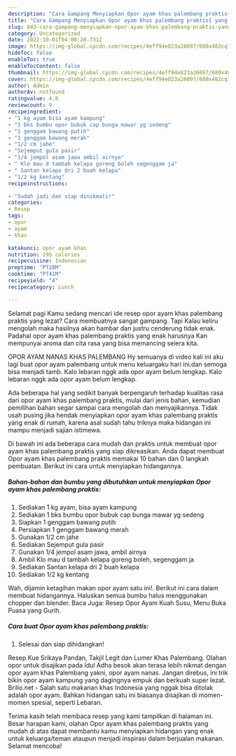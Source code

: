 ```yaml
---
description: "Cara Gampang Menyiapkan Opor ayam khas palembang praktis{ yang Sempurna,  Menu Buat lebaran"
title: "Cara Gampang Menyiapkan Opor ayam khas palembang praktis{ yang Sempurna,  Menu Buat lebaran"
slug: 843-cara-gampang-menyiapkan-opor-ayam-khas-palembang-praktis-yang-sempurna-menu-buat-lebaran
category: Uncategorized
date: 2022-10-01T04:00:28.731Z
image: https://img-global.cpcdn.com/recipes/4eff94e823a26097/680x482cq70/opor-ayam-khas-palembang-praktis-foto-resep-utama.jpg
hideToc: false
enableToc: true
enableTocContent: false
thumbnail: https://img-global.cpcdn.com/recipes/4eff94e823a26097/680x482cq70/opor-ayam-khas-palembang-praktis-foto-resep-utama.jpg
cover: https://img-global.cpcdn.com/recipes/4eff94e823a26097/680x482cq70/opor-ayam-khas-palembang-praktis-foto-resep-utama.jpg
author: Admin
authorAv: notfound
ratingvalue: 4.8
reviewcount: 9
recipeingredient:
- "1 kg ayam bisa ayam kampung"
- "1 bks bumbu opor bubuk cap bunga mawar yg sedeng"
- "1 genggam bawang putih"
- "1 genggam bawang merah"
- "1/2 cm jahe"
- "Sejemput gula pasir"
- "1/4 jempol asam jawa ambil airnya"
- " Klo mau d tambah kelapa goreng boleh segenggam ja"
- " Santan kelapa dri 2 buah kelapa"
- "1/2 kg kentang"
recipeinstructions:

- "Sudah jadi dan siap dinikmati!"
categories:
- Resep
tags:
- opor
- ayam
- khas

katakunci: opor ayam khas 
nutrition: 295 calories
recipecuisine: Indonesian
preptime: "PT28M"
cooktime: "PT41M"
recipeyield: "4"
recipecategory: Lunch

---
```



Selamat pagi Kamu sedang mencari ide resep opor ayam khas palembang praktis yang lezat? Cara membuatnya sangat gampang. Tapi Kalau keliru mengolah maka hasilnya akan hambar dan justru cenderung tidak enak. Padahal opor ayam khas palembang praktis yang enak harusnya Kan mempunyai aroma dan cita rasa yang bisa memancing selera kita.


OPOR AYAM NANAS KHAS PALEMBANG Hy semuanya di video kali ini aku lagi buat opor ayam palembang untuk menu keluargaku hari ini.dan semoga bisa menjadi tamb. Kalo lebaran nggk ada opor ayam belum lengkap. Kalo lebaran nggk ada opor ayam belum lengkap.

Ada beberapa hal yang sedikit banyak berpengaruh terhadap kualitas rasa dari opor ayam khas palembang praktis, mulai dari jenis bahan, kemudian pemilihan bahan segar sampai cara mengolah dan menyajikannya. Tidak usah pusing jika hendak menyiapkan opor ayam khas palembang praktis yang enak di rumah, karena asal sudah tahu triknya maka hidangan ini mampu menjadi sajian istimewa.


Di bawah ini ada beberapa cara mudah dan praktis untuk membuat opor ayam khas palembang praktis yang siap dikreasikan. Anda dapat membuat Opor ayam khas palembang praktis memakai 10 bahan dan 0 langkah pembuatan. Berikut ini cara untuk menyiapkan hidangannya.

<!--inarticleads1-->

##### Bahan-bahan dan bumbu yang dibutuhkan untuk menyiapkan Opor ayam khas palembang praktis:

1. Sediakan 1 kg ayam, bisa ayam kampung
1. Sediakan 1 bks bumbu opor bubuk cap bunga mawar yg sedeng
1. Siapkan 1 genggam bawang putih
1. Persiapkan 1 genggam bawang merah
1. Gunakan 1/2 cm jahe
1. Sediakan Sejemput gula pasir
1. Gunakan 1/4 jempol asam jawa, ambil airnya
1. Ambil  Klo mau d tambah kelapa goreng boleh, segenggam ja
1. Sediakan  Santan kelapa dri 2 buah kelapa
1. Sediakan 1/2 kg kentang


Wah, dijamin ketagihan makan opor ayam satu ini!. Berikut ini cara dalam membuat hidangannya. Haluskan semua bumbu halus menggunakan chopper dan blender. Baca Juga: Resep Opor Ayam Kuah Susu, Menu Buka Puasa yang Gurih. 

<!--inarticleads2-->

##### Cara buat Opor ayam khas palembang praktis:


1. Selesai dan siap dihidangkan!

Resep Kue Srikaya Pandan, Takjil Legit dan Lumer Khas Palembang. Olahan opor untuk disajikan pada Idul Adha besok akan terasa lebih nikmat dengan opor ayam khas Palembang yakni, opor ayam nanas. Jangan direbus, ini trik bikin opor ayam kampung yang dagingnya empuk dan berkuah super lezat. Brilio.net - Salah satu makanan khas Indonesia yang nggak bisa ditolak adalah opor ayam. Bahkan hidangan satu ini biasanya disajikan di momen-momen spesial, seperti Lebaran. 

Terima kasih telah membaca resep yang kami tampilkan di halaman ini. Besar harapan kami, olahan Opor ayam khas palembang praktis yang mudah di atas dapat membantu kamu menyiapkan hidangan yang enak untuk keluarga/teman ataupun menjadi inspirasi dalam berjualan makanan. Selamat mencoba!
